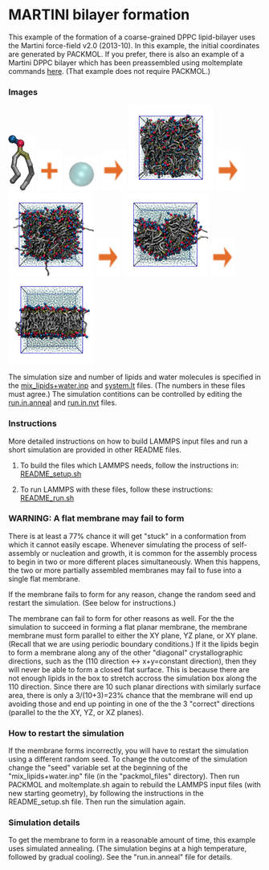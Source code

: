 MARTINI bilayer formation
===============================
This example of the formation of a coarse-grained DPPC lipid-bilayer uses the Martini force-field v2.0 (2013-10).  In this example, the initial coordinates are generated by PACKMOL.  If you prefer, there is also an example of a Martini DPPC bilayer which has been preassembled using moltemplate commands [here](../DPPC_bilayer_preformed/README.md).  (That example does not require PACKMOL.)

### Images
<img src="images/DPPC_martini_LR.jpg" height=110> <img src="images/plus.svg" height=80> <img src="images/water_martini_LR.jpg" width=70> <img src="images/rightarrow.svg" height=80> <img src="images/t=0_after_minimization_LR.jpg" width=170> <img src="images/rightarrow.svg" height=80> <img src="images/t=6ns_300K_NPT_LR.jpg" width=170> <img src="images/rightarrow.svg" height=80> <img src="images/t=13ns_450K_NVT_LR.jpg" width=170> <img src="images/rightarrow.svg" height=80> <img src="images/t=26ns_300K_NPT_LR.jpg" width=170>

The simulation size and number of lipids and water molecules is specified in the [mix_lipids+water.inp](./packmol_files/mix_lipids+water.inp) and [system.lt](./moltemplate_files/system.lt) files.  (The numbers in these files must agree.)  The simulation contitions can be controlled by editing the [run.in.anneal](run.in.anneal) and [run.in.nvt](run.in.nvt) files.


### Instructions

More detailed instructions on how to build LAMMPS input files and run a short simulation are provided in other README files.

1) To build the files which LAMMPS needs, follow the instructions in:
[README_setup.sh](README_setup.sh)

2) To run LAMMPS with these files, follow these instructions:
[README_run.sh](README_run.sh)


### WARNING: A flat membrane may fail to form

There is at least a 77% chance it will get "stuck" in a conformation from which it cannot easily escape.  Whenever simulating the process of self-assembly or nucleation and growth, it is common for the assembly process to begin in two or more different places simultaneously.  When this happens, the two or more partially assembled membranes may fail to fuse into a single flat membrane.

If the membrane fails to form for any reason, change the random seed and restart the simulation.  (See below for instructions.)

The membrane can fail to form for other reasons as well.  For the the simulation to succeed in forming a flat planar membrane, the membrane membrane must form parallel to either the XY plane, YZ plane, or XY plane.  (Recall that we are using periodic boundary conditions.)  If it the lipids begin to form a membrane along any of the other "diagonal" crystallographic directions, such as the (110 direction ↔ x+y=constant direction), then they will never be able to form a closed flat surface.  This is because there are not enough lipids in the box to stretch accross the simulation box along the 110 direction.  Since there are 10 such planar directions with similarly surface area, there is only a 3/(10+3)=23% chance that the membrane will end up avoiding those and end up pointing in one of the the 3 "correct" directions (parallel to the the XY, YZ, or XZ planes).


### How to restart the simulation

If the membrane forms incorrectly, you will have to restart the simulation using a different random seed.  To change the outcome of the simulation change the "seed" variable set at the beginning of the "mix_lipids+water.inp" file (in the "packmol_files" directory).  Then run PACKMOL and moltemplate.sh again to rebuild the LAMMPS input files (with new starting geometry), by following the instructions in the README_setup.sh file.  Then run the simulation again.

### Simulation details

To get the membrane to form in a reasonable amount of time, this example uses simulated annealing.  (The simulation begins at a high temperature, followed by gradual cooling).  See the "run.in.anneal" file for details.
